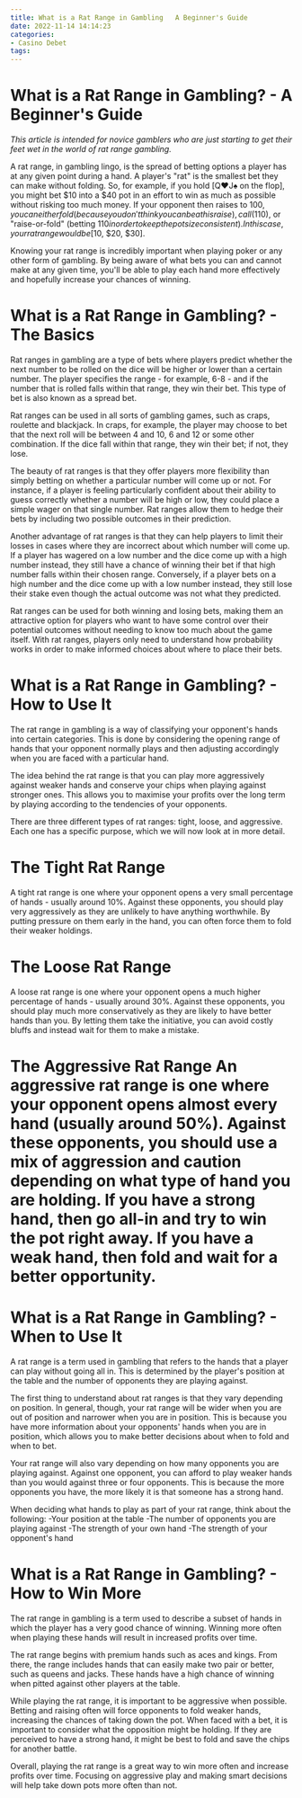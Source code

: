 ```yaml
---
title: What is a Rat Range in Gambling   A Beginner's Guide
date: 2022-11-14 14:14:23
categories:
- Casino Debet
tags:
---
```



#  What is a Rat Range in Gambling? - A Beginner's Guide

*This article is intended for novice gamblers who are just starting to get their feet wet in the world of rat range gambling.*

A rat range, in gambling lingo, is the spread of betting options a player has at any given point during a hand. A player's "rat" is the smallest bet they can make without folding. So, for example, if you hold [Q♥J♠ on the flop], you might bet $10 into a $40 pot in an effort to win as much as possible without risking too much money. If your opponent then raises to $100, you can either fold (because you don't think you can beat his raise), call ($110), or "raise-or-fold" (betting $110 in order to keep the pot size consistent). In this case, your rat range would be [$10, $20, $30].

Knowing your rat range is incredibly important when playing poker or any other form of gambling. By being aware of what bets you can and cannot make at any given time, you'll be able to play each hand more effectively and hopefully increase your chances of winning.

#  What is a Rat Range in Gambling? - The Basics

Rat ranges in gambling are a type of bets where players predict whether the next number to be rolled on the dice will be higher or lower than a certain number. The player specifies the range - for example, 6-8 - and if the number that is rolled falls within that range, they win their bet. This type of bet is also known as a spread bet.

 Rat ranges can be used in all sorts of gambling games, such as craps, roulette and blackjack. In craps, for example, the player may choose to bet that the next roll will be between 4 and 10, 6 and 12 or some other combination. If the dice fall within that range, they win their bet; if not, they lose.

The beauty of rat ranges is that they offer players more flexibility than simply betting on whether a particular number will come up or not. For instance, if a player is feeling particularly confident about their ability to guess correctly whether a number will be high or low, they could place a simple wager on that single number. Rat ranges allow them to hedge their bets by including two possible outcomes in their prediction.

Another advantage of rat ranges is that they can help players to limit their losses in cases where they are incorrect about which number will come up. If a player has wagered on a low number and the dice come up with a high number instead, they still have a chance of winning their bet if that high number falls within their chosen range. Conversely, if a player bets on a high number and the dice come up with a low number instead, they still lose their stake even though the actual outcome was not what they predicted.

Rat ranges can be used for both winning and losing bets, making them an attractive option for players who want to have some control over their potential outcomes without needing to know too much about the game itself. With rat ranges, players only need to understand how probability works in order to make informed choices about where to place their bets.

#  What is a Rat Range in Gambling? - How to Use It
The rat range in gambling is a way of classifying your opponent's hands into certain categories. This is done by considering the opening range of hands that your opponent normally plays and then adjusting accordingly when you are faced with a particular hand.

The idea behind the rat range is that you can play more aggressively against weaker hands and conserve your chips when playing against stronger ones. This allows you to maximise your profits over the long term by playing according to the tendencies of your opponents.

There are three different types of rat ranges: tight, loose, and aggressive. Each one has a specific purpose, which we will now look at in more detail.

# The Tight Rat Range
A tight rat range is one where your opponent opens a very small percentage of hands - usually around 10%. Against these opponents, you should play very aggressively as they are unlikely to have anything worthwhile. By putting pressure on them early in the hand, you can often force them to fold their weaker holdings.

# The Loose Rat Range
A loose rat range is one where your opponent opens a much higher percentage of hands - usually around 30%. Against these opponents, you should play much more conservatively as they are likely to have better hands than you. By letting them take the initiative, you can avoid costly bluffs and instead wait for them to make a mistake.

# The Aggressive Rat Range  An aggressive rat range is one where your opponent opens almost every hand (usually around 50%). Against these opponents, you should use a mix of aggression and caution depending on what type of hand you are holding. If you have a strong hand, then go all-in and try to win the pot right away. If you have a weak hand, then fold and wait for a better opportunity.

#  What is a Rat Range in Gambling? - When to Use It
A rat range is a term used in gambling that refers to the hands that a player can play without going all in. This is determined by the player's position at the table and the number of opponents they are playing against. 

The first thing to understand about rat ranges is that they vary depending on position. In general, though, your rat range will be wider when you are out of position and narrower when you are in position. This is because you have more information about your opponents' hands when you are in position, which allows you to make better decisions about when to fold and when to bet.

Your rat range will also vary depending on how many opponents you are playing against. Against one opponent, you can afford to play weaker hands than you would against three or four opponents. This is because the more opponents you have, the more likely it is that someone has a strong hand.

When deciding what hands to play as part of your rat range, think about the following: 
-Your position at the table 
-The number of opponents you are playing against 
-The strength of your own hand 
-The strength of your opponent's hand

#  What is a Rat Range in Gambling? - How to Win More

The rat range in gambling is a term used to describe a subset of hands in which the player has a very good chance of winning. Winning more often when playing these hands will result in increased profits over time.

The rat range begins with premium hands such as aces and kings. From there, the range includes hands that can easily make two pair or better, such as queens and jacks. These hands have a high chance of winning when pitted against other players at the table.

While playing the rat range, it is important to be aggressive when possible. Betting and raising often will force opponents to fold weaker hands, increasing the chances of taking down the pot. When faced with a bet, it is important to consider what the opposition might be holding. If they are perceived to have a strong hand, it might be best to fold and save the chips for another battle.

Overall, playing the rat range is a great way to win more often and increase profits over time. Focusing on aggressive play and making smart decisions will help take down pots more often than not.